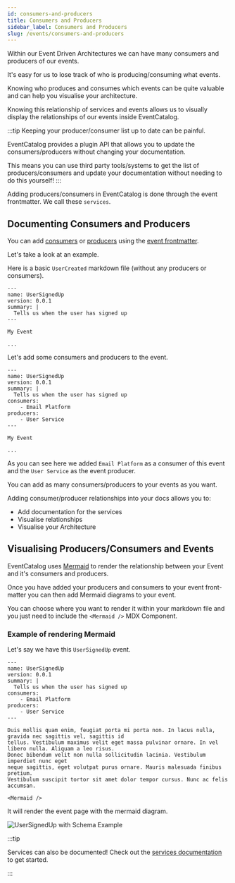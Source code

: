 ```yaml
---
id: consumers-and-producers
title: Consumers and Producers
sidebar_label: Consumers and Producers
slug: /events/consumers-and-producers
---
```


Within our Event Driven Architectures we can have many consumers and producers of our events.

It's easy for us to lose track of who is producing/consuming what events.

Knowing who produces and consumes which events can be quite valuable and can help you visualise your architecture.

Knowing this relationship of services and events allows us to visually display the relationships of our events inside EventCatalog.

:::tip
Keeping your producer/consumer list up to date can be painful. 

EventCatalog provides a plugin API that allows you to update the consumers/producers without changing your documentation. 

This means you can use third party tools/systems to get the list of producers/consumers and update your documentation without needing to do this yourself!
::: 

Adding producers/consumers in EventCatalog is done through the event frontmatter. We call these `services`.

## Documenting Consumers and Producers

You can add [consumers](/docs/api/event-frontmatter#consumers) or [producers](/docs/api/event-frontmatter#producers) using the [event frontmatter](/docs/api/event-frontmatter).

Let's take a look at an example.

Here is a basic `UserCreated` markdown file (without any producers or consumers).

```mdx title="/events/UserSignedUp/index.md"
---
name: UserSignedUp
version: 0.0.1
summary: |
  Tells us when the user has signed up
---

My Event

...

```

Let's add some consumers and producers to the event.

```mdx title="/events/UserSignedUp/index.md"
---
name: UserSignedUp
version: 0.0.1
summary: |
  Tells us when the user has signed up
consumers:
    - Email Platform
producers:
    - User Service
---

My Event

...

```

As you can see here we added `Email Platform` as a consumer of this event and the `User Service` as the event producer. 

You can add as many consumers/producers to your events as you want.

Adding consumer/producer relationships into your docs allows you to:

- Add documentation for the services
- Visualise relationships
- Visualise your Architecture


## Visualising Producers/Consumers and Events

EventCatalog uses [Mermaid](https://mermaid-js.github.io/mermaid/#/) to render the relationship between your Event and it's consumers and producers.

Once you have added your producers and consumers to your event front-matter you can then add Mermaid diagrams to your event.

You can choose where you want to render it within your markdown file and you just need to include the `<Mermaid />` MDX Component.

### Example of rendering Mermaid

Let's say we have this `UserSignedUp` event.

```mdx title="/events/UserSignedUp/index.md"
---
name: UserSignedUp
version: 0.0.1
summary: |
  Tells us when the user has signed up
consumers:
    - Email Platform
producers:
    - User Service
---

Duis mollis quam enim, feugiat porta mi porta non. In lacus nulla, gravida nec sagittis vel, sagittis id
tellus. Vestibulum maximus velit eget massa pulvinar ornare. In vel libero nulla. Aliquam a leo risus.
Donec bibendum velit non nulla sollicitudin lacinia. Vestibulum imperdiet nunc eget
neque sagittis, eget volutpat purus ornare. Mauris malesuada finibus pretium.
Vestibulum suscipit tortor sit amet dolor tempor cursus. Nunc ac felis accumsan.

<Mermaid />

```

It will render the event page with the mermaid diagram.


![UserSignedUp with Schema Example](/img/guides/events/UserSignedUpExample.png)

:::tip

Services can also be documented! Check out the [services documentation](/docs/services/introduction) to get started.

:::